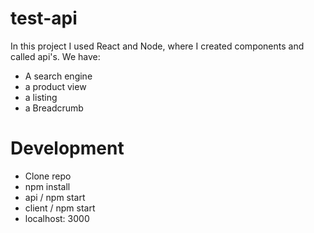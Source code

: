 # test-api

In this project I used React and Node, where I created components and called api's.
We have:
* A search engine
* a product view
* a listing
* a Breadcrumb

# Development
* Clone repo
* npm install
* api / npm start
* client / npm start
* localhost: 3000
